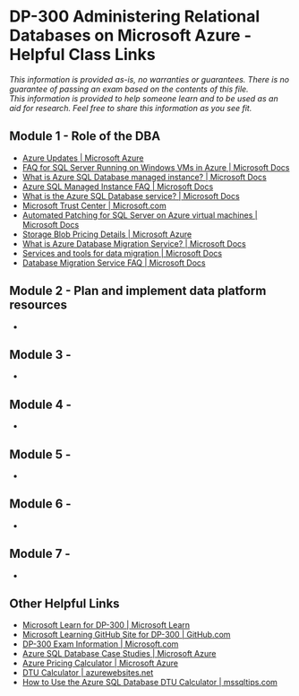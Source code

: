 # DP-300 Administering Relational Databases on Microsoft Azure - Helpful Class Links

_This information is provided as-is, no warranties or guarantees.  There is no guarantee of passing an exam
based on the contents of this file.  
This information is provided to help someone learn and to be used as an aid for research.
Feel free to share this information as you see fit._

## Module 1 - Role of the DBA
- [Azure Updates | Microsoft Azure](https://azure.microsoft.com/en-us/updates/)
- [FAQ for SQL Server Running on Windows VMs in Azure | Microsoft Docs](https://docs.microsoft.com/en-us/azure/virtual-machines/windows/sql/virtual-machines-windows-sql-server-iaas-faq)
- [What is Azure SQL Database managed instance? | Microsoft Docs](https://docs.microsoft.com/en-us/azure/sql-database/sql-database-managed-instance)
- [Azure SQL Managed Instance FAQ | Microsoft Docs](https://docs.microsoft.com/en-us/azure/azure-sql/managed-instance/frequently-asked-questions-faq?view=azuresql)
- [What is the Azure SQL Database service? | Microsoft Docs](https://docs.microsoft.com/en-us/azure/sql-database/sql-database-technical-overview)
- [Microsoft Trust Center | Microsoft.com](https://microsoft.com/trustcenter)
- [Automated Patching for SQL Server on Azure virtual machines | Microsoft Docs](https://docs.microsoft.com/en-us/azure/azure-sql/virtual-machines/windows/automated-patching?view=azuresql)
- [Storage Blob Pricing Details | Microsoft Azure](https://azure.microsoft.com/en-us/pricing/details/storage/blobs/)
- [What is Azure Database Migration Service? | Microsoft Docs](https://docs.microsoft.com/en-us/azure/dms/dms-overview)
- [Services and tools for data migration | Microsoft Docs](https://docs.microsoft.com/en-us/azure/dms/dms-tools-matrix)
- [Database Migration Service FAQ | Microsoft Docs](https://docs.microsoft.com/en-us/azure/dms/faq)
  
## Module 2 - Plan and implement data platform resources
- 

## Module 3 - <MODULE TITLE>
- 
  
## Module 4 - <MODULE TITLE>
- 
  
## Module 5 - <MODULE TITLE>
- 
  
## Module 6 - <MODULE TITLE>
- 

## Module 7 - <MODULE TITLE>
-  
  
## Other Helpful Links
- [Microsoft Learn for DP-300 | Microsoft Learn](https://aka.ms/DP-300LearnCollection)
- [Microsoft Learning GitHub Site for DP-300 | GitHub.com](https://github.com/MicrosoftLearning/DP-300T00-Administering-Relational-Databases-on-Azure)
- [DP-300 Exam Information | Microsoft.com](https://docs.microsoft.com/en-us/learn/certifications/exams/dp-300)
- [Azure SQL Database Case Studies | Microsoft Azure](https://customers.microsoft.com/en-us/search?sq=azure%20sql&ff=&p=0&so=story_publish_date%20desc)
- [Azure Pricing Calculator | Microsoft Azure](https://azure.microsoft.com/en-us/pricing/calculator)
- [DTU Calculator | azurewebsites.net](https://dtucalculator.azurewebsites.net)
- [How to Use the Azure SQL Database DTU Calculator | mssqltips.com](https://www.mssqltips.com/sqlservertip/5606/how-to-use-the-azure-sql-database-dtu-calculator)
